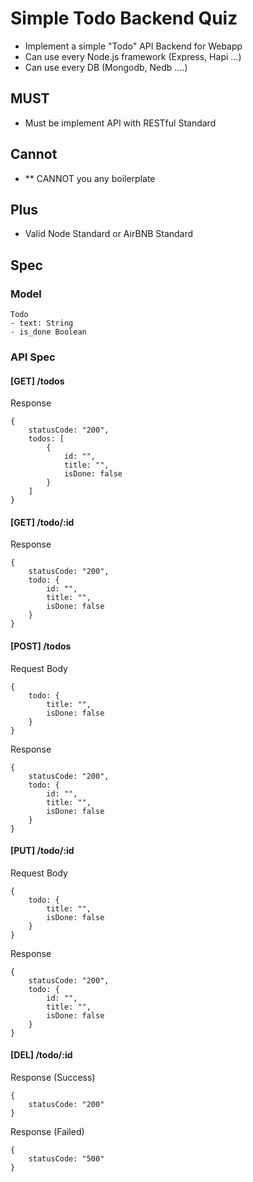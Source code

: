 # Simple Todo Backend Quiz

- Implement a simple "Todo" API Backend for Webapp
- Can use every Node.js framework (Express, Hapi ...)
- Can use every DB (Mongodb, Nedb ....)

## MUST

- Must be implement API with RESTful Standard

## Cannot

- ** CANNOT you any boilerplate

## Plus

- Valid Node Standard or AirBNB Standard


## Spec

### Model

```
Todo
- text: String
- is_done Boolean
```

### API Spec


#### [GET] /todos

Response
```
{
	statusCode: "200",
	todos: [
		{
			id: "",
			title: "",
			isDone: false
		}
	]
}
```

#### [GET] /todo/:id

Response
```
{
	statusCode: "200",
	todo: {
		id: "",
		title: "",
		isDone: false
	}
}
```

#### [POST] /todos

Request Body
```
{
	todo: {
		title: "",
		isDone: false
	}
}
```

Response
```
{
	statusCode: "200",
	todo: {
		id: "",
		title: "",
		isDone: false
	}
}
```

#### [PUT] /todo/:id

Request Body
```
{
	todo: {
		title: "",
		isDone: false
	}
}
```

Response
```
{
	statusCode: "200",
	todo: {
		id: "",
		title: "",
		isDone: false
	}
}
```

#### [DEL] /todo/:id

Response (Success)
```
{
	statusCode: "200"
}
```

Response (Failed)
```
{
	statusCode: "500"
}
```